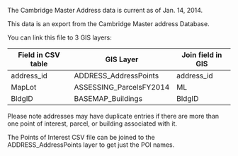 The Cambridge Master Address data is current as of Jan. 14, 2014.

This data is an export from the Cambridge Master address Database.

You can link this file to 3 GIS layers: 

| Field in CSV table	| GIS Layer					| Join field in GIS  
| ------------------	| ---------					| -----------------    
| address_id			| ADDRESS_AddressPoints		| address_id  
| MapLot				| ASSESSING_ParcelsFY2014	| ML  
| BldgID				| BASEMAP_Buildings			| BldgID  

Please note addresses may have duplicate entries if there are more than one 
point of interest, parcel, or building associated with it.

The Points of Interest CSV file can be joined to the ADDRESS_AddressPoints layer to get just the POI names.